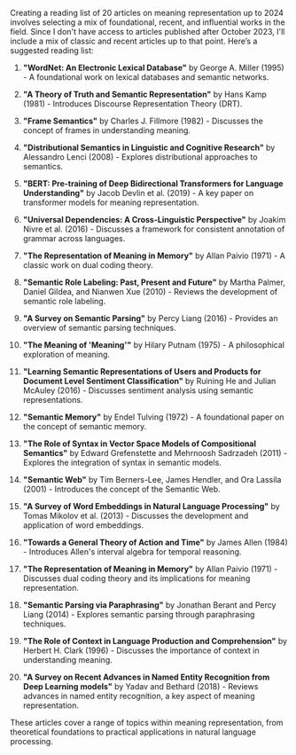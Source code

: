 Creating a reading list of 20 articles on meaning representation up to 2024 involves selecting a mix of foundational, recent, and influential works in the field. Since I don't have access to articles published after October 2023, I'll include a mix of classic and recent articles up to that point. Here’s a suggested reading list:

1. **"WordNet: An Electronic Lexical Database"** by George A. Miller (1995) - A foundational work on lexical databases and semantic networks.

2. **"A Theory of Truth and Semantic Representation"** by Hans Kamp (1981) - Introduces Discourse Representation Theory (DRT).

3. **"Frame Semantics"** by Charles J. Fillmore (1982) - Discusses the concept of frames in understanding meaning.

4. **"Distributional Semantics in Linguistic and Cognitive Research"** by Alessandro Lenci (2008) - Explores distributional approaches to semantics.

5. **"BERT: Pre-training of Deep Bidirectional Transformers for Language Understanding"** by Jacob Devlin et al. (2019) - A key paper on transformer models for meaning representation.

6. **"Universal Dependencies: A Cross-Linguistic Perspective"** by Joakim Nivre et al. (2016) - Discusses a framework for consistent annotation of grammar across languages.

7. **"The Representation of Meaning in Memory"** by Allan Paivio (1971) - A classic work on dual coding theory.

8. **"Semantic Role Labeling: Past, Present and Future"** by Martha Palmer, Daniel Gildea, and Nianwen Xue (2010) - Reviews the development of semantic role labeling.

9. **"A Survey on Semantic Parsing"** by Percy Liang (2016) - Provides an overview of semantic parsing techniques.

10. **"The Meaning of 'Meaning'"** by Hilary Putnam (1975) - A philosophical exploration of meaning.

11. **"Learning Semantic Representations of Users and Products for Document Level Sentiment Classification"** by Ruining He and Julian McAuley (2016) - Discusses sentiment analysis using semantic representations.

12. **"Semantic Memory"** by Endel Tulving (1972) - A foundational paper on the concept of semantic memory.

13. **"The Role of Syntax in Vector Space Models of Compositional Semantics"** by Edward Grefenstette and Mehrnoosh Sadrzadeh (2011) - Explores the integration of syntax in semantic models.

14. **"Semantic Web"** by Tim Berners-Lee, James Hendler, and Ora Lassila (2001) - Introduces the concept of the Semantic Web.

15. **"A Survey of Word Embeddings in Natural Language Processing"** by Tomas Mikolov et al. (2013) - Discusses the development and application of word embeddings.

16. **"Towards a General Theory of Action and Time"** by James Allen (1984) - Introduces Allen's interval algebra for temporal reasoning.

17. **"The Representation of Meaning in Memory"** by Allan Paivio (1971) - Discusses dual coding theory and its implications for meaning representation.

18. **"Semantic Parsing via Paraphrasing"** by Jonathan Berant and Percy Liang (2014) - Explores semantic parsing through paraphrasing techniques.

19. **"The Role of Context in Language Production and Comprehension"** by Herbert H. Clark (1996) - Discusses the importance of context in understanding meaning.

20. **"A Survey on Recent Advances in Named Entity Recognition from Deep Learning models"** by Yadav and Bethard (2018) - Reviews advances in named entity recognition, a key aspect of meaning representation.

These articles cover a range of topics within meaning representation, from theoretical foundations to practical applications in natural language processing.